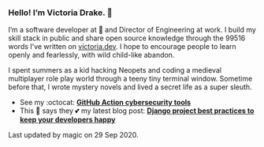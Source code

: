### Hello! I’m Victoria Drake. 👋

I’m a software developer at 💜 and Director of Engineering at work. I build my skill stack in public and share open source knowledge through the 99516 words I’ve written on [victoria.dev](https://victoria.dev). I hope to encourage people to learn openly and fearlessly, with wild child-like abandon.

I spent summers as a kid hacking Neopets and coding a medieval multiplayer role play world through a teeny tiny terminal window. Sometime before that, I wrote mystery novels and lived a secret life as a super sleuth.

- See my :octocat: **[GitHub Action cybersecurity tools](https://github.com/search?q=user%3Avictoriadrake+GitHub+Action+security)**
- This 🥑 says they 💕 my latest blog post: **[Django project best practices to keep your developers happy](https://victoria.dev/blog/django-project-best-practices-to-keep-your-developers-happy/)**

Last updated by magic on 29 Sep 2020.
